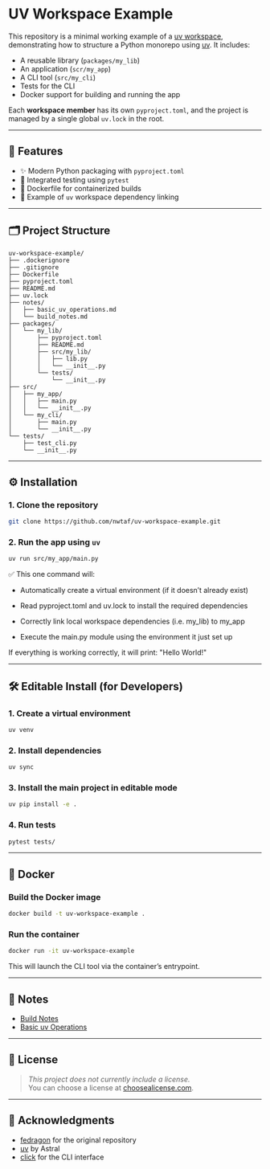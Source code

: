 # UV Workspace Example

This repository is a minimal working example of a [uv workspace](https://docs.astral.sh/uv/concepts/projects/workspaces/), demonstrating how to structure a Python monorepo using [uv](https://github.com/astral-sh/uv). It includes:
- A reusable library (`packages/my_lib`)
- An application (`scr/my_app`)
- A CLI tool (`src/my_cli`)
- Tests for the CLI
- Docker support for building and running the app

Each __workspace member__ has its own `pyproject.toml`, and the project is managed by a single global `uv.lock` in the root.

---

## 🚀 Features

- ✨ Modern Python packaging with `pyproject.toml`
- 🧪 Integrated testing using `pytest`
- 🐳 Dockerfile for containerized builds
- 🧱 Example of `uv` workspace dependency linking

---

## 🗂 Project Structure

```
uv-workspace-example/
├── .dockerignore
├── .gitignore
├── Dockerfile
├── pyproject.toml
├── README.md
├── uv.lock
├── notes/
│   ├── basic_uv_operations.md
│   └── build_notes.md
├── packages/
│   └── my_lib/
│       ├── pyproject.toml
│       ├── README.md
│       ├── src/my_lib/
│       │   ├── lib.py
│       │   └── __init__.py
│       └── tests/
│           └── __init__.py
├── src/
│   ├── my_app/
│   │   ├── main.py
│   │   └── __init__.py
│   └── my_cli/
│       ├── main.py
│       └── __init__.py
└── tests/
    ├── test_cli.py
    └── __init__.py
```

---

## ⚙️ Installation

### 1. Clone the repository
```bash
git clone https://github.com/nwtaf/uv-workspace-example.git
```

### 2. Run the app using `uv`
```bash
uv run src/my_app/main.py
```

✅ This one command will:

- Automatically create a virtual environment (if it doesn’t already exist)

- Read pyproject.toml and uv.lock to install the required dependencies

- Correctly link local workspace dependencies (i.e. my_lib) to my_app

- Execute the main.py module using the environment it just set up

If everything is working correctly, it will print: "Hello World!"

---

## 🛠 Editable Install (for Developers)

### 1. Create a virtual environment
```bash
uv venv
```

### 2. Install dependencies
```bash
uv sync
```

### 3. Install the main project in editable mode
```bash
uv pip install -e .
```

### 4. Run tests
```bash
pytest tests/
```

---

## 🐳 Docker

### Build the Docker image
```bash
docker build -t uv-workspace-example .
```

### Run the container
```bash
docker run -it uv-workspace-example
```

This will launch the CLI tool via the container’s entrypoint.

---

## 📄 Notes

- [Build Notes](notes/build_notes.md)
- [Basic uv Operations](notes/basic_uv_operations.md)

---

## 📜 License

> _This project does not currently include a license._  
> You can choose a license at [choosealicense.com](https://choosealicense.com/).

---

## 🙌 Acknowledgments
- [fedragon](https://github.com/fedragon/uv-workspace-example.git) for the original repository
- [uv](https://github.com/astral-sh/uv) by Astral
- [click](https://click.palletsprojects.com/) for the CLI interface
